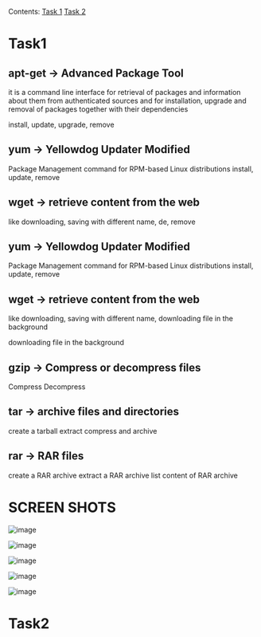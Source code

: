 Contents:
[Task 1](#Task1)
[Task 2](#Task2)


# Task1
## apt-get -> Advanced Package Tool

it is a command line interface for retrieval of packages and information about them from authenticated sources and for installation, upgrade and removal of packages together with their dependencies

install, update, upgrade, remove

## yum -> Yellowdog Updater Modified

Package Management command for RPM-based Linux distributions
install, update, remove

## wget -> retrieve content from the web

like downloading, 
saving with different name, de, remove

## yum -> Yellowdog Updater Modified

Package Management command for RPM-based Linux distributions
install, update, remove

## wget -> retrieve content from the web

like downloading, 
saving with different name, 
downloading file in the background

downloading file in the background


## gzip -> Compress or decompress files

Compress <file>
Decompress <file>

## tar -> archive files and directories

create a tarball 
extract
compress and archive

## rar -> RAR files

create a RAR archive
extract a RAR archive
list content of RAR archive


# SCREEN SHOTS
![image](https://github.com/user-attachments/assets/c1769945-178a-437b-bd9f-f60fa6bc1fcb)


![image](https://github.com/user-attachments/assets/d1223d5b-2e8b-4921-a5c7-d82a2a050b15)


![image](https://github.com/user-attachments/assets/a874219e-06c3-48da-a5d5-f8b5cc42f525)


![image](https://github.com/user-attachments/assets/a64eb8d1-d43c-43ed-8bef-7c9f1e043ac8)


![image](https://github.com/user-attachments/assets/f5b9f951-933f-4308-b7ad-8557fafe656b)



# Task2






